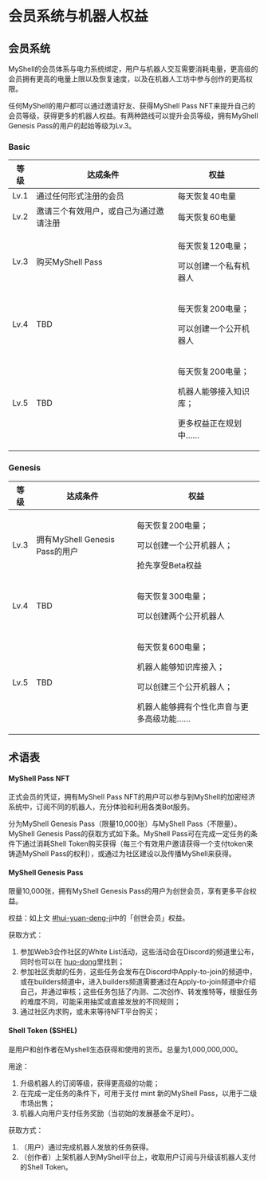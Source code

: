 # 会员系统与机器人权益

## 会员系统

MyShell的会员体系与电力系统绑定，用户与机器人交互需要消耗电量，更高级的会员拥有更高的电量上限以及恢复速度，以及在机器人工坊中参与创作的更高权限。

任何MyShell的用户都可以通过邀请好友、获得MyShell Pass NFT来提升自己的会员等级，获得更多的机器人权益。有两种路线可以提升会员等级，拥有MyShell Genesis Pass的用户的起始等级为Lv.3。

### Basic

| 等级   | 达成条件                | 权益                                                    |
| ---- | ------------------- | ----------------------------------------------------- |
| Lv.1 | 通过任何形式注册的会员         | 每天恢复40电量                                              |
| Lv.2 | 邀请三个有效用户，或自己为通过邀请注册 | 每天恢复60电量                                              |
| Lv.3 | 购买MyShell Pass      | <p>每天恢复120电量；</p><p>可以创建一个私有机器人</p>                   |
| Lv.4 | TBD                 | <p>每天恢复200电量；</p><p>可以创建一个公开机器人</p>                   |
| Lv.5 | TBD                 | <p>每天恢复200电量；</p><p>机器人能够接入知识库；</p><p>更多权益正在规划中……</p> |

### Genesis

| 等级   | 达成条件                      | 权益                                                                                 |
| ---- | ------------------------- | ---------------------------------------------------------------------------------- |
| Lv.3 | 拥有MyShell Genesis Pass的用户 | <p>每天恢复200电量；</p><p>可以创建一个公开机器人；</p><p>抢先享受Beta权益</p>                              |
| Lv.4 | TBD                       | <p>每天恢复300电量；</p><p>可以创建两个公开机器人</p>                                                |
| Lv.5 | TBD                       | <p>每天恢复600电量；</p><p>机器人能够知识库接入；</p><p>可以创建三个公开机器人；</p><p>机器人能够拥有个性化声音与更多高级功能……</p> |

## 术语表

#### MyShell Pass NFT

正式会员的凭证，拥有MyShell Pass NFT的用户可以参与到MyShell的加密经济系统中，订阅不同的机器人，充分体验和利用各类Bot服务。

分为MyShell Genesis Pass（限量10,000张）与MyShell Pass（不限量）。MyShell Genesis Pass的获取方式如下条。MyShell Pass可在完成一定任务的条件下通过消耗Shell Token购买获得（每三个有效用户邀请获得一个支付token来铸造MyShell Pass的权利），或通过为社区建设以及传播MyShell来获得。

#### MyShell Genesis Pass

限量10,000张，拥有MyShell Genesis Pass的用户为创世会员，享有更多平台权益。

权益：如上文 [#hui-yuan-deng-ji](hui-yuan-xi-tong-yu-ji-qi-ren-quan-yi.md#hui-yuan-deng-ji "mention")中的「创世会员」权益。

获取方式：

1. 参加Web3合作社区的White List活动，这些活动会在Discord的频道里公布，同时也可以在 [huo-dong](../huo-dong/ "mention")里找到；
2. 参加社区贡献的任务，这些任务会发布在Discord中Apply-to-join的频道中，或在builders频道中，进入builders频道需要通过在Apply-to-join频道中介绍自己，并通过审核；这些任务包括了内测、二次创作、转发推特等，根据任务的难度不同，可能采用抽奖或直接发放的不同规则；
3. 通过社区内求购，或未来等待NFT平台购买；

#### Shell Token ($SHEL)

是用户和创作者在Myshell生态获得和使用的货币。总量为1,000,000,000。

用途：

1. 升级机器人的订阅等级，获得更高级的功能；
2. 在完成一定任务的条件下，可用于支付 mint 新的MyShell Pass，以用于二级市场出售；
3. 机器人向用户支付任务奖励（当初始的发展基金不足时）。

获取方式：

1. （用户）通过完成机器人发放的任务获得。
2. （创作者）上架机器人到MyShell平台上，收取用户订阅与升级该机器人支付的Shell Token。


